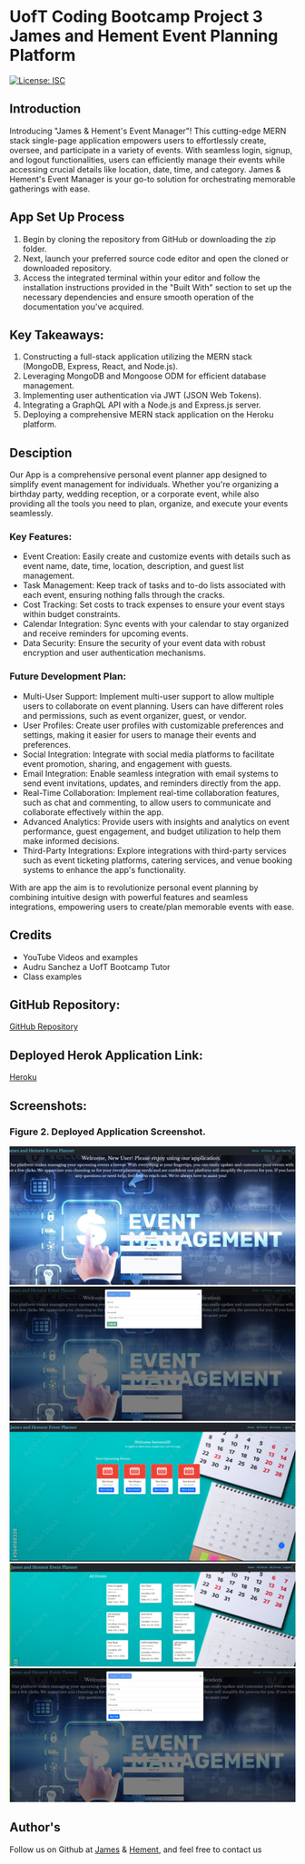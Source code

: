 # UofT Coding Bootcamp Project 3 James and Hement Event Planning Platform

[![License: ISC](https://img.shields.io/badge/License-ISC-blue.svg)](https://opensource.org/licenses/ISC)

## Introduction

Introducing "James & Hement's Event Manager"! This cutting-edge MERN stack single-page application empowers users to effortlessly create, oversee, and participate in a variety of events. With seamless login, signup, and logout functionalities, users can efficiently manage their events while accessing crucial details like location, date, time, and category. James & Hement's Event Manager is your go-to solution for orchestrating memorable gatherings with ease.

## App Set Up Process

1. Begin by cloning the repository from GitHub or downloading the zip folder.
2. Next, launch your preferred source code editor and open the cloned or downloaded repository.
3. Access the integrated terminal within your editor and follow the installation instructions provided in the "Built With" section to set up the necessary dependencies and ensure smooth operation of the documentation you've acquired.

## Key Takeaways:

1. Constructing a full-stack application utilizing the MERN stack (MongoDB, Express, React, and Node.js).
2. Leveraging MongoDB and Mongoose ODM for efficient database management.
3. Implementing user authentication via JWT (JSON Web Tokens).
4. Integrating a GraphQL API with a Node.js and Express.js server.
5. Deploying a comprehensive MERN stack application on the Heroku platform.

## Desciption

Our App is a comprehensive personal event planner app designed to simplify event management for individuals. Whether you're organizing a birthday party, wedding reception, or a corporate event, while also providing all the tools you need to plan, organize, and execute your events seamlessly.

### Key Features:

- Event Creation: Easily create and customize events with details such as event name, date, time, location, description, and guest list management.
- Task Management: Keep track of tasks and to-do lists associated with each event, ensuring nothing falls through the cracks.
- Cost Tracking: Set costs to track expenses to ensure your event stays within budget constraints.
- Calendar Integration: Sync events with your calendar to stay organized and receive reminders for upcoming events.
- Data Security: Ensure the security of your event data with robust encryption and user authentication mechanisms.

### Future Development Plan:

- Multi-User Support: Implement multi-user support to allow multiple users to collaborate on event planning. Users can have different roles and permissions, such as event organizer, guest, or vendor.
- User Profiles: Create user profiles with customizable preferences and settings, making it easier for users to manage their events and preferences.
- Social Integration: Integrate with social media platforms to facilitate event promotion, sharing, and engagement with guests.
- Email Integration: Enable seamless integration with email systems to send event invitations, updates, and reminders directly from the app.
- Real-Time Collaboration: Implement real-time collaboration features, such as chat and commenting, to allow users to communicate and collaborate effectively within the app.
- Advanced Analytics: Provide users with insights and analytics on event performance, guest engagement, and budget utilization to help them make informed decisions.
- Third-Party Integrations: Explore integrations with third-party services such as event ticketing platforms, catering services, and venue booking systems to enhance the app's functionality.

With are app the aim is to revolutionize personal event planning by combining intuitive design with powerful features and seamless integrations, empowering users to create/plan memorable events with ease.

## Credits

- YouTube Videos and examples
- Audru Sanchez a UofT Bootcamp Tutor
- Class examples

## GitHub Repository:
[GitHub Repository](https://github.com/Jameshughes2009/Event-Planner-P3)

## Deployed Herok Application Link:
[Heroku]()


## Screenshots:
### Figure 2. Deployed Application Screenshot.
![alt text](image.png)
![alt text](image-1.png)
![alt text](image-2.png)
![alt text](image-3.png)
![alt text](image-4.png)

## Author's

Follow us on Github at [James](https://github.com/Jameshughes2009) & [Hement](https://github.com/hementB2), and feel free to contact us
